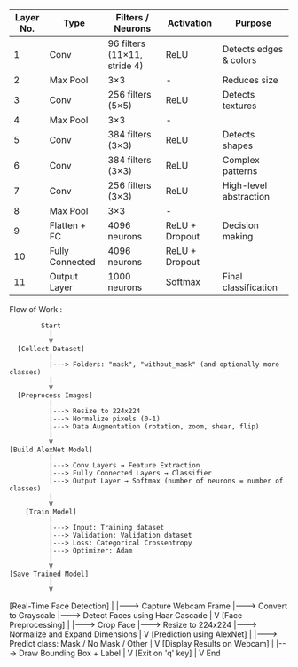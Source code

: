 | Layer No. | Type            | Filters / Neurons            | Activation     | Purpose                |
| --------- | --------------- | ---------------------------- | -------------- | ---------------------- |
| 1         | Conv            | 96 filters (11×11, stride 4) | ReLU           | Detects edges & colors |
| 2         | Max Pool        | 3×3                          | -              | Reduces size           |
| 3         | Conv            | 256 filters (5×5)            | ReLU           | Detects textures       |
| 4         | Max Pool        | 3×3                          | -              |                        |
| 5         | Conv            | 384 filters (3×3)            | ReLU           | Detects shapes         |
| 6         | Conv            | 384 filters (3×3)            | ReLU           | Complex patterns       |
| 7         | Conv            | 256 filters (3×3)            | ReLU           | High-level abstraction |
| 8         | Max Pool        | 3×3                          | -              |                        |
| 9         | Flatten + FC    | 4096 neurons                 | ReLU + Dropout | Decision making        |
| 10        | Fully Connected | 4096 neurons                 | ReLU + Dropout |                        |
| 11        | Output Layer    | 1000 neurons                 | Softmax        | Final classification   |



Flow of Work : 

            Start
              |
              V
      [Collect Dataset]
              |
              |---> Folders: "mask", "without_mask" (and optionally more classes)
              |
              V
      [Preprocess Images]
              |
              |---> Resize to 224x224
              |---> Normalize pixels (0-1)
              |---> Data Augmentation (rotation, zoom, shear, flip)
              |
              V
    [Build AlexNet Model]
              |
              |---> Conv Layers → Feature Extraction
              |---> Fully Connected Layers → Classifier
              |---> Output Layer → Softmax (number of neurons = number of classes)
              |
              V
        [Train Model]
              |
              |---> Input: Training dataset
              |---> Validation: Validation dataset
              |---> Loss: Categorical Crossentropy
              |---> Optimizer: Adam
              |
              V
    [Save Trained Model]
              |
              V
  [Real-Time Face Detection]
              |
              |---> Capture Webcam Frame
              |---> Convert to Grayscale
              |---> Detect Faces using Haar Cascade
              |
              V
    [Face Preprocessing]
              |
              |---> Crop Face
              |---> Resize to 224x224
              |---> Normalize and Expand Dimensions
              |
              V
  [Prediction using AlexNet]
              |
              |---> Predict class: Mask / No Mask / Other
              |
              V
  [Display Results on Webcam]
              |
              |---> Draw Bounding Box + Label
              |
              V
    [Exit on 'q' key]
              |
              V
             End
